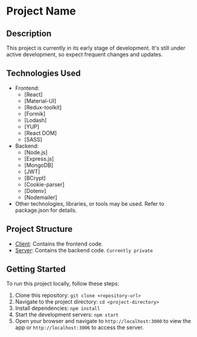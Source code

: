 # Project Name

## Description
This project is currently in its early stage of development. It's still under active development, so expect frequent changes and updates.

## Technologies Used
- Frontend:
  - [React]
  - [Material-UI]
  - [Redux-toolkit]
  - [Formik]
  - [Lodash]
  - [YUP]
  - [React DOM]
  - [SASS]
- Backend:
  - [Node.js]
  - [Express.js]
  - [MongoDB]
  - [JWT]
  - [BCrypt]
  - [Cookie-parser]
  - [Dotenv]
  - [Nodemailer]
- Other technologies, libraries, or tools may be used. Refer to package.json for details.

## Project Structure
- [Client](https://github.com/amashutikov/games_test_client): Contains the frontend code.
- [Server](https://github.com/amashutikov/games_test_server): Contains the backend code. `Currently private`

## Getting Started
To run this project locally, follow these steps:

1. Clone this repository: `git clone <repository-url>`
2. Navigate to the project directory: `cd <project-directory>`
3. Install dependencies: `npm install`
4. Start the development servers: `npm start`
5. Open your browser and navigate to `http://localhost:3000` to view the app or `http://localhost:3006` to access the server.
